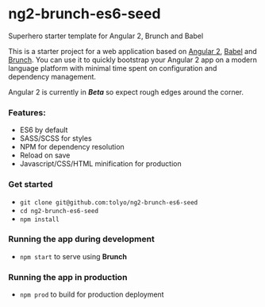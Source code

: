 # ng2-brunch-es6-seed

Superhero starter template for Angular 2, Brunch and Babel

This is a starter project for a web application based on [Angular 2](http://angular.io/), [Babel](https://babeljs.io/) 
and [Brunch](http://brunch.io). 
You can use it to quickly bootstrap your Angular 2 app on a modern language platform
with minimal time spent on configuration and dependency management. 

Angular 2 is currently in ***Beta*** so expect rough edges around the corner.

### Features:
* ES6 by default
* SASS/SCSS for styles
* NPM for dependency resolution
* Reload on save
* Javascript/CSS/HTML minification for production

### Get started

* `git clone git@github.com:tolyo/ng2-brunch-es6-seed`
* `cd ng2-brunch-es6-seed`
* `npm install`

### Running the app during development

* `npm start` to serve using **Brunch**

### Running the app in production

* `npm prod` to build for production deployment

